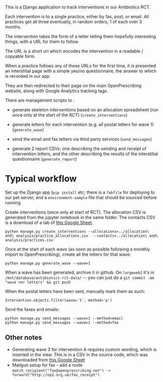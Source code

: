 This is a Django application to track interventions in our Antibiotics RCT.

Each intervention is to a single practice, either by fax, post, or
email. All practices get all three eventually, in random orders, 1 of
each over 3 months.

The intervention takes the form of a letter telling them hopefully
interesting things, with a URL for them to follow.

The URL is a short url which encodes the intervention in a readable /
copyable form.

When a practice follows any of these URLs for the first time, it is presented
an interstitial page with a simple yes/no questionnaire, the answer to
which is recorded in our app.

They are then redirected to their page on the main OpenPrescribing
website, along with Google Analytics tracking tags.

There are management scripts to :

* generate skeleton interventions based on an allocation spreadsheet
  (run once only at the start of the RCT) (`create_interventions`)

* generate letters for each intervention (e.g. all postal letters for
  wave 1) (`generate_wave`)

* send the email and fax letters via third party services
  (`send_messages`)

* generate 2 report CSVs: one describing the sending and receipt of
  intervention letters, and the other describing the results of the
  interstitial questionnaire (`generate_report`)

# Typical workflow

Set up the Django app (`pip install` etc; there is a `fabfile` for
deploying to our pet server, and a `environment-sample` file that
should be sourced before running

Create interventions (once only at start of RCT). The allocation CSV is
generated from the jupyter notebook in the same folder.  The contacts
CSV is a download of a tab of [this Google Sheet](https://docs.google.com/spreadsheets/d/1iVtlo-qGaK9KT35FaX94Gu0azei-TLIZZI52TZWvxMg).

    python manage.py create_interventions --allocations=../allocation\ and\ analysis/practice_allocations.csv  --contacts=../allocation\ and\ analysis/practices.csv

Once at the start of each wave (as soon as possible following a
monthly import to OpenPrescribing), create all the letters for that
wave:

    python manage.py generate_wave --wave=1

When a wave has been generated, archive it in github. On `largeweb2` it's in `/mnt/database/antibiotics-rct-data/` -- you can just do a `git commit -am "wave <n> letters" && git push`


When the postal letters have been sent, manually mark them as such:

    Intervention.objects.filter(wave='1', method='p')

Send the faxes and emails:

    python manage.py send_messages --wave=1 --method=email
    python manage.py send_messages --wave=1 --method=fax


## Other notes

* Generating wave 3 for intervention A requires custom wording, which is inserted in the view. This is in a CSV in the source code, which was downloaded from [this Google Sheet](https://docs.google.com/spreadsheets/d/1Yx9_dWnjscN6FNfes5Q3LT2E2yRdYbQVOY1Q-aZRFQw/edit?usp=drive_web&ouid=112987570757514537466)
* Mailgun setup for fax - add a route `match_recipient("fax@openprescribing.net") -> forward("http://op2.org.uk/fax_receipt")`
